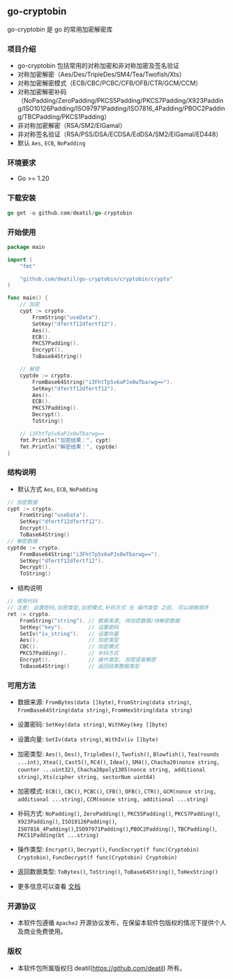 ## go-cryptobin

go-cryptobin 是 go 的常用加密解密库


### 项目介绍

*  go-cryptobin 包括常用的对称加密和非对称加密及签名验证
*  对称加密解密（Aes/Des/TripleDes/SM4/Tea/Twofish/Xts）
*  对称加密解密模式（ECB/CBC/PCBC/CFB/OFB/CTR/GCM/CCM）
*  对称加密解密补码（NoPadding/ZeroPadding/PKCS5Padding/PKCS7Padding/X923Padding/ISO10126Padding/ISO97971Padding/ISO7816_4Padding/PBOC2Padding/TBCPadding/PKCS1Padding）
*  非对称加密解密（RSA/SM2/EIGamal）
*  非对称签名验证（RSA/PSS/DSA/ECDSA/EdDSA/SM2/EIGamal/ED448）
*  默认 `Aes`, `ECB`, `NoPadding`


### 环境要求

 - Go >= 1.20


### 下载安装

~~~go
go get -u github.com/deatil/go-cryptobin
~~~


### 开始使用

~~~go
package main

import (
    "fmt"

    "github.com/deatil/go-cryptobin/cryptobin/crypto"
)

func main() {
    // 加密
    cypt := crypto.
        FromString("useData").
        SetKey("dfertf12dfertf12").
        Aes().
        ECB().
        PKCS7Padding().
        Encrypt().
        ToBase64String()

    // 解密
    cyptde := crypto.
        FromBase64String("i3FhtTp5v6aPJx0wTbarwg==").
        SetKey("dfertf12dfertf12").
        Aes().
        ECB().
        PKCS7Padding().
        Decrypt().
        ToString()

    // i3FhtTp5v6aPJx0wTbarwg==
    fmt.Println("加密结果：", cypt)
    fmt.Println("解密结果：", cyptde)
}

~~~


### 结构说明

*  默认方式 `Aes`, `ECB`, `NoPadding`
~~~go
// 加密数据
cypt := crypto.
    FromString("useData").
    SetKey("dfertf12dfertf12").
    Encrypt().
    ToBase64String()
// 解密数据
cyptde := crypto.
    FromBase64String("i3FhtTp5v6aPJx0wTbarwg==").
    SetKey("dfertf12dfertf12").
    Decrypt().
    ToString()
~~~

*  结构说明
~~~go
// 使用代码
// 注意: 设置密码,加密类型,加密模式,补码方式 在 操作类型 之前, 可以调换顺序
ret := crypto.
    FromString("string"). // 数据来源, 待加密数据/待解密数据
    SetKey("key").        // 设置密码
    SetIv("iv_string").   // 设置向量
    Aes().                // 加密类型
    CBC().                // 加密模式
    PKCS7Padding().       // 补码方式
    Encrypt().            // 操作类型, 加密或者解密
    ToBase64String()      // 返回结果数据类型
~~~


### 可用方法

*  数据来源:
`FromBytes(data []byte)`, `FromString(data string)`, `FromBase64String(data string)`, `FromHexString(data string)`
*  设置密码:
`SetKey(data string)`, `WithKey(key []byte)`
*  设置向量:
`SetIv(data string)`, `WithIv(iv []byte)`
*  加密类型:
`Aes()`, `Des()`, `TripleDes()`, `Twofish()`, `Blowfish()`, `Tea(rounds ...int)`, `Xtea()`, `Cast5()`, `RC4()`, `Idea()`, `SM4()`, `Chacha20(nonce string, counter ...uint32)`, `Chacha20poly1305(nonce string, additional string)`, `Xts(cipher string, sectorNum uint64)`
*  加密模式:
`ECB()`, `CBC()`, `PCBC()`, `CFB()`, `OFB()`, `CTR()`, `GCM(nonce string, additional ...string)`, `CCM(nonce string, additional ...string)`
*  补码方式:
`NoPadding()`, `ZeroPadding()`, `PKCS5Padding()`, `PKCS7Padding()`, `X923Padding()`, `ISO10126Padding()`, `ISO7816_4Padding()`,`ISO97971Padding()`,`PBOC2Padding()`, `TBCPadding()`, `PKCS1Padding(bt ...string)`
*  操作类型:
`Encrypt()`, `Decrypt()`, `FuncEncrypt(f func(Cryptobin) Cryptobin)`, `FuncDecrypt(f func(Cryptobin) Cryptobin)`
*  返回数据类型:
`ToBytes()`, `ToString()`, `ToBase64String()`, `ToHexString()`

*  更多信息可以查看 [文档](docs/README.md)


### 开源协议

*  本软件包遵循 `Apache2` 开源协议发布，在保留本软件包版权的情况下提供个人及商业免费使用。


### 版权

*  本软件包所属版权归 deatil(https://github.com/deatil) 所有。

